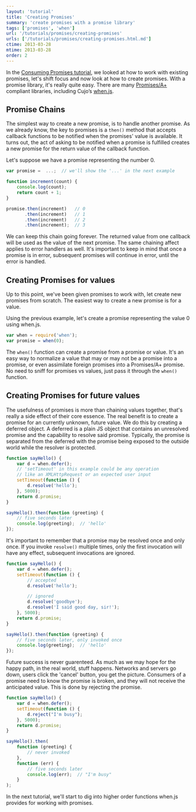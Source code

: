 ```yaml
---
layout: 'tutorial'
title: 'Creating Promises'
summary: 'create promises with a promise library'
tags: ['promises', 'when']
url: '/tutorials/promises/creating-promises'
urls: ['/tutorials/promises/creating-promises.html.md']
ctime: 2013-03-28
mtime: 2013-03-28
order: 2
---
```


In the [Consuming Promises tutorial](./consuming-promises.html.md), we looked at how to work with existing promises, let's shift focus and now look at how to create promises.  With a promise library, it's really quite easy.  There are many [Promises/A+](http://promises-aplus.github.com/promises-spec/) compliant libraries, including Cujo’s [when.js](https://github.com/cujojs/when).


Promise Chains
--------------

The simplest way to create a new promise, is to handle another promise.  As we already know, the key to promises is a `then()` method that accepts callback functions to be notified when the promises' value is available.  It turns out, the act of asking to be notified when a promise is fulfilled creates a new promise for the return value of the callback function.

Let's suppose we have a promise representing the number 0.

```javascript
var promise =  ...;  // we'll show the '...' in the next example

function increment(count) {
    console.log(count);
    return count + 1;
}

promise.then(increment)   // 0
       .then(increment)   // 1
       .then(increment)   // 2
       .then(increment);  // 3
```

We can keep this chain going forever.  The returned value from one callback will be used as the value of the next promise.  The same chaining affect applies to error handlers as well.  It's important to keep in mind that once a promise is in error, subsequent promises will continue in error, until the error is handled.


Creating Promises for values
----------------------------

Up to this point, we've been given promises to work with, let create new promises from scratch.  The easiest way to create a new promise is for a value.

Using the previous example, let's create a promise representing the value 0 using when.js.

```javascript
var when = require('when');
var promise = when(0);
```

The `when()` function can create a promise from a promise or value.  It's an easy way to normalize a value that may or may not be a promise into a promise, or even assimilate foreign promises into a Promises/A+ promise.  No need to sniff for promises vs values, just pass it through the `when()` function.


Creating Promises for future values
-----------------------------------

The usefulness of promises is more than chaining values together, that's really a side effect of their core essence.  The real benefit is to create a promise for an currently unknown, future value.  We do this by creating a deferred object.  A deferred is a plain JS object that contains an unresolved promise and the capability to resolve said promise.  Typically, the promise is separated from the deferred with the promise being exposed to the outside world while the resolver is protected.

```javascript
function sayHello() {
    var d = when.defer();
    // 'setTimeout' in this example could be any operation
    // like an XMLHttpRequest or an expected user input
    setTimeout(function () {
        d.resolve('hello');
    }, 5000);
    return d.promise;
}

sayHello().then(function (greeting) {
    // five seconds later
    console.log(greeting);  // 'hello'
});
```

It's important to remember that a promise may be resolved once and only once.  If you invoke `resolve()` multiple times, only the first invocation will have any effect, subsequent invocations are ignored.

```javascript
function sayHello() {
    var d = when.defer();
    setTimeout(function () {
        // accepted
        d.resolve('hello');

        // ignored
        d.resolve('goodbye');
        d.resolve('I said good day, sir!');
    }, 5000);
    return d.promise;
}

sayHello().then(function (greeting) {
    // five seconds later, only invoked once
    console.log(greeting);  // 'hello'
});
```

Future success is never guarenteed.  As much as we may hope for the happy path, in the real world, stuff happens.  Networks and servers go down, users click the 'cancel' button, you get the picture.  Consumers of a promise need to know the promise is broken, and they will not receive the anticipated value.  This is done by rejecting the promise.

```javascript
function sayHello() {
    var d = when.defer();
    setTimeout(function () {
        d.reject("I'm busy");
    }, 5000);
    return d.promise;
}

sayHello().then(
    function (greeting) {
        // never invoked
    },
    function (err) {
        // five seconds later
        console.log(err);  // "I'm busy"
    }
);
```


In the next tutorial, we'll start to dig into higher order functions when.js provides for working with promises.
